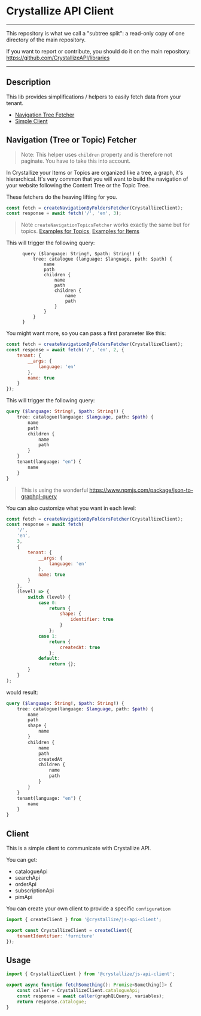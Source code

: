 # Crystallize API Client

---

This repository is what we call a "subtree split": a read-only copy of one directory of the main repository.

If you want to report or contribute, you should do it on the main repository: https://github.com/CrystallizeAPI/libraries

---

## Description

This lib provides simplifications / helpers to easily fetch data from your tenant.

-   [Navigation Tree Fetcher](#Navigation-Tree-Fetcher)
-   [Simple Client](#Client)

## Navigation (Tree or Topic) Fetcher

> Note: This helper uses `children` property and is therefore not paginate. You have to take this into account.

In Crystallize your Items or Topics are organized like a tree, a graph, it's hierarchical.
It's very common that you will want to build the navigation of your website following the Content Tree or the Topic Tree.

These fetchers do the heaving lifting for you.

```javascript
const fetch = createNavigationByFoldersFetcher(CrystallizeClient);
const response = await fetch('/', 'en', 3);
```

> Note `createNavigationTopicsFetcher` works exactly the same but for topics. [Examples for Topics](./tests/naigationTopic.test.js), [Examples for Items](./tests/naigationTree.test.js)

This will trigger the following query:

```graqhql
      query ($language: String!, $path: String!) {
          tree: catalogue (language: $language, path: $path) {
              name
              path
              children {
                  name
                  path
                  children {
                      name
                      path
                  }
              }
          }
      }
```

You might want more, so you can pass a first parameter like this:

```javascript
const fetch = createNavigationByFoldersFetcher(CrystallizeClient);
const response = await fetch('/', 'en', 2, {
    tenant: {
        __args: {
            language: 'en'
        },
        name: true
    }
});
```

This will trigger the following query:

```graphql
query ($language: String!, $path: String!) {
    tree: catalogue(language: $language, path: $path) {
        name
        path
        children {
            name
            path
        }
    }
    tenant(language: "en") {
        name
    }
}
```

> This is using the wonderful https://www.npmjs.com/package/json-to-graphql-query

You can also customize what you want in each level:

```javascript
const fetch = createNavigationByFoldersFetcher(CrystallizeClient);
const response = await fetch(
    '/',
    'en',
    3,
    {
        tenant: {
            __args: {
                language: 'en'
            },
            name: true
        }
    },
    (level) => {
        switch (level) {
            case 0:
                return {
                    shape: {
                        identifier: true
                    }
                };
            case 1:
                return {
                    createdAt: true
                };
            default:
                return {};
        }
    }
);
```

would result:

```graphql
query ($language: String!, $path: String!) {
    tree: catalogue(language: $language, path: $path) {
        name
        path
        shape {
            name
        }
        children {
            name
            path
            createdAt
            children {
                name
                path
            }
        }
    }
    tenant(language: "en") {
        name
    }
}
```

## Client

This is a simple client to communicate with Crystallize API.

You can get:

-   catalogueApi
-   searchApi
-   orderApi
-   subscriptionApi
-   pimApi

You can create your own client to provide a specific `configuration`

```javascript
import { createClient } from '@crystallize/js-api-client';

export const CrystallizeClient = createClient({
    tenantIdentifier: 'furniture'
});
```

## Usage

```javascript
import { CrystallizeClient } from '@crystallize/js-api-client';

export async function fetchSomething(): Promise<Something[]> {
    const caller = CrystallizeClient.catalogueApi;
    const response = await caller(graphQLQuery, variables);
    return response.catalogue;
}
```
